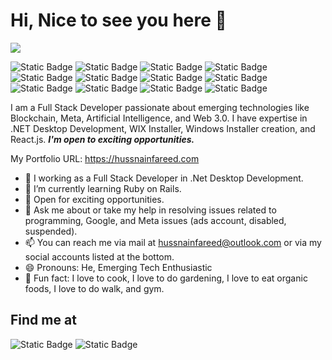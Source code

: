 <!-- ### Hi, Nice to see you here 👋 -->
<h1>Hi, Nice to see you here 👋</h1>

![](https://komarev.com/ghpvc/?username=hussnainfareedstack) 

![Static Badge](https://img.shields.io/badge/HTML5-E34F26?style=flat-square&logo=html5&logoColor=white)
![Static Badge](https://img.shields.io/badge/CSS3-1572B6?style=flat-square&logo=css3&logoColor=white)
![Static Badge](https://img.shields.io/badge/Bootstrap-563D7C?style=flat-square&logo=bootstrap&logoColor=white)
![Static Badge](https://img.shields.io/badge/JavaScript-F7DF1E?style=flat-square&logo=javascript&logoColor=black)
![Static Badge](https://img.shields.io/badge/jQuery-0769AD?style=flat-square&logo=jquery&logoColor=white)
![Static Badge](https://img.shields.io/badge/React.js-0081CB?style=flat-square&logo=react&logoColor=61DAFB)
![Static Badge](https://img.shields.io/badge/PHP-777BB4?style=flat-square&logo=php&logoColor=white)
![Static Badge](https://img.shields.io/badge/Node.js-43853D?style=flat-square&logo=node.js&logoColor=white)
![Static Badge](https://img.shields.io/badge/Python-3776AB?style=flat-square&logo=python&logoColor=white)
![Static Badge](https://img.shields.io/badge/MySQL-005C84?style=flat-square&logo=mysql&logoColor=white)
![Static Badge](https://img.shields.io/badge/Wordpress-21759B?style=flat-square&logo=wordpress&logoColor=white)
![Static Badge](https://img.shields.io/badge/Markdown-000000?style=flat-square&logo=markdown&logoColor=white)



I am a Full Stack Developer passionate about emerging technologies like Blockchain, Meta, Artificial Intelligence, and Web 3.0. I have expertise in .NET Desktop Development, WIX Installer, Windows Installer creation, and React.js. <strong><em>I'm open to exciting opportunities.</em></strong>

My Portfolio URL: https://hussnainfareed.com

<!--Here are some ideas to get you started:-->

- 🔭 I working as a Full Stack Developer in .Net Desktop Development.
- 🌱 I’m currently learning Ruby on Rails.
- 👯 Open for exciting opportunities.
- 💬 Ask me about or take my help in resolving issues related to programming, Google, and Meta issues (ads account, disabled, suspended). 
- 📫 You can reach me via mail at hussnainfareed@outlook.com or via my social accounts listed at the bottom.
- 😄 Pronouns: He, Emerging Tech Enthusiastic
- 🥳 Fun fact: I love to cook, I love to do gardening, I love to eat organic foods, I love to do walk, and gym. 

<h2>Find me at</h2>

![Static Badge](https://img.shields.io/badge/LinkedIn-0077B5?style=flat-square&logo=linkedin&logoColor=white&link=https%3A%2F%2Fwww.linkedin.com%2Fin%2Fhussnainfareeddev%2F)
![Static Badge](https://img.shields.io/badge/Facebook-1877F2?style=flat-square&logo=facebook&logoColor=white&link=https%3A%2F%2Fwww.facebook.com%2FhussnainfareedDev%2F)



<!--![Static Badge](https://img.shields.io/badge/Twitter-1DA1F2?style=flat-square&logo=twitter&logoColor=white&link=https%3A%2F%2Ftwitter.com%2FMHFDev)
  ![Static Badge]()  -->


  
<!--
**hussnainfareedstack/hussnainfareedstack** is a ✨ _special_ ✨ repository because its `README.md` (this file) appears on your GitHub profile.

Here are some ideas to get you started:

- 🔭 I’m currently working on ...
- 🌱 I’m currently learning ...
- 👯 I’m looking to collaborate on ...
- 🤔 I’m looking for help with ...
- 💬 Ask me about ...
- 📫 How to reach me: ...
- 😄 Pronouns: ...
- ⚡ Fun fact: ...
-->
